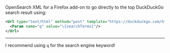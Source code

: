 OpenSearch XML for a Firefox add-on to go directly to the top DuckDuckGo search result using:

```xml
<Url type="text/html" method="post" template="https://duckduckgo.com/html/">
  <Param name="q" value="\{searchTerms}"/>
</Url>
```

---
I recommend using ```q``` for the search engine keyword!